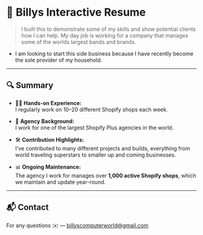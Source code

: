 # 📄 Billys Interactive Resume

> I built this to demonstrate some of my skills and show potential clients how I can help. My day job is working for a company that manages some of the worlds largest bands and brands. 

- I am looking to start this side business because I have recently become the sole provider of my household. 

---

## 🔍 Summary

- 👨‍💻 **Hands-on Experience:**  
  I regularly work on 10–20 different Shopify shops each week.

- 🏢 **Agency Background:**  
  I work for one of the largest Shopify Plus agencies in the world.

- 🛠️ **Contribution Highlights:**  
  I've contributed to many different projects and builds, everything from world traveling superstars to smaller up and coming businesses.

- 📊 **Ongoing Maintenance:**  
  The agency I work for manages over **1,000 active Shopify shops**, which we maintain and update year-round.

---

## 📬 Contact

For any questions ✉️ — [billyscomputerworld@gmail.com](mailto:billyscomputerworld@gmail.com)
